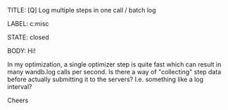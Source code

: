TITLE:
[Q] Log multiple steps in one call / batch log

LABEL:
c:misc

STATE:
closed

BODY:
Hi!

In my optimization, a single optimizer step is quite fast which can result in many wandb.log calls per second. Is there a way of "collecting" step data before actually submitting it to the servers? I.e. something like a log interval?

Cheers

